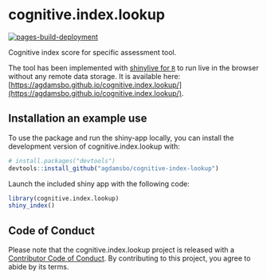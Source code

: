 
# cognitive.index.lookup

<!-- badges: start -->
[![pages-build-deployment](https://github.com/agdamsbo/cognitive.index.lookup/actions/workflows/pages/pages-build-deployment/badge.svg)](https://github.com/agdamsbo/cognitive.index.lookup/actions/workflows/pages/pages-build-deployment)
<!-- badges: end -->

Cognitive index score for specific assessment tool.

The tool has been implemented with [shinylive for `R`](https://posit-dev.github.io/r-shinylive/) to run live in the browser without any remote data storage. It is available here: [https://agdamsbo.github.io/cognitive.index.lookup/](https://agdamsbo.github.io/cognitive.index.lookup/).

## Installation an example use

To use the package and run the shiny-app locally, you can install the development version of cognitive.index.lookup with:

``` r
# install.packages("devtools")
devtools::install_github("agdamsbo/cognitive-index-lookup")
```

Launch the included shiny app with the following code:

``` r
library(cognitive.index.lookup)
shiny_index()
```

## Code of Conduct

Please note that the cognitive.index.lookup project is released with a [Contributor Code of Conduct](https://contributor-covenant.org/version/2/1/CODE_OF_CONDUCT.html). By contributing to this project, you agree to abide by its terms.
